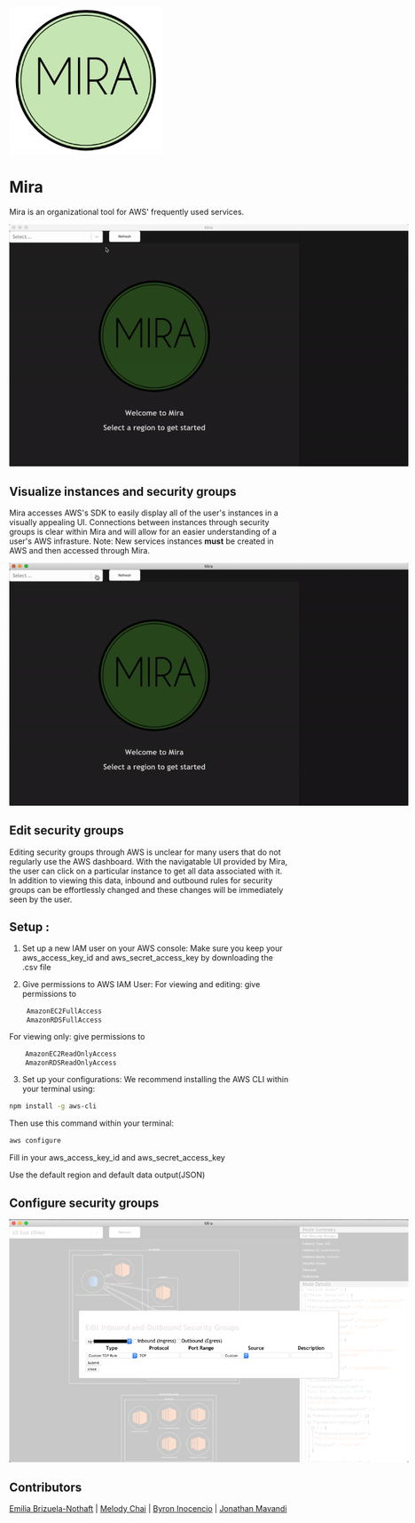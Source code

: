![Alt text](/src/assets/logosmall.png?raw=true)

# Mira
Mira is an organizational tool for AWS' frequently used services.

<div style="margin: 0 auto; width: 720px;"><img src ="./src/assets/MiraOneRegion.gif" /></div>

## Visualize instances and security groups
Mira accesses AWS's SDK to easily display all of the user's instances in a visually appealing UI. Connections between instances through security groups is clear within Mira and will allow for an easier understanding of a user's AWS infrasture. Note: New services instances <strong>must</strong> be created in AWS and then accessed through Mira.

<div style="margin: 0 auto; width: 720px;"><img src ="./src/assets/MiraAllRegions.gif" /></div>

## Edit security groups
Editing security groups through AWS is unclear for many users that do not regularly use the AWS dashboard. With the navigatable UI provided by Mira, the user can click on a particular instance to get all data associated with it. In addition to viewing this data, inbound and outbound rules for security groups can be effortlessly changed and these changes will be immediately seen by the user. 

## Setup :
1. Set up a new IAM user on your AWS console: 
Make sure you keep your aws_access_key_id and aws_secret_access_key by downloading the .csv file

2. Give permissions to AWS IAM User:
For viewing and editing: give permissions to

		AmazonEC2FullAccess
		AmazonRDSFullAccess

For viewing only: give permissions to 

		AmazonEC2ReadOnlyAccess
		AmazonRDSReadOnlyAccess


3. Set up your configurations:
We recommend installing the AWS CLI within your terminal using:
```bash
npm install -g aws-cli
```
Then use this command within your terminal:
```bash
aws configure
```
Fill in your aws_access_key_id and aws_secret_access_key

Use the default region and default data output(JSON)

## Configure security groups
<div style="margin: 0 auto; width: 720px;"><img src ="./src/assets/MiraEditSecurityGroups.png" /></div>

## Contributors
[Emilia Brizuela-Nothaft](https://github.com/emiliacarmel) | [Melody Chai](https://github.com/melodychai) | [Byron Inocencio](https://github.com/jaybyron) | [Jonathan Mavandi](https://github.com/jmavandi)


